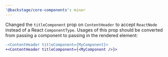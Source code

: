 ```yaml
---
'@backstage/core-components': minor
---
```


Changed the `titleComponent` prop on `ContentHeader` to accept `ReactNode` instead of a React `ComponentType`. Usages of this prop should be converted from passing a component to passing in the rendered element:

```diff
-<ContentHeader titleComponent={MyComponent}>
+<ContentHeader titleComponent={<MyComponent />}>
```
